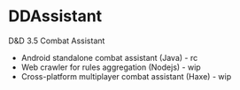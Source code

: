 # DDAssistant
D&D 3.5 Combat Assistant

- Android standalone combat assistant (Java) - rc
- Web crawler for rules aggregation (Nodejs) - wip
- Cross-platform multiplayer combat assistant (Haxe) - wip
